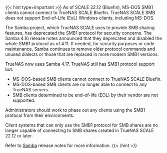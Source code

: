 ---
---

{{< hint type=important >}}
As of SCALE 22.12 (Bluefin), MS-DOS SMB1 clients cannot connect to TrueNAS SCALE Bluefin. TrueNAS SCALE SMB does not support End-of-Life (EoL) Windows clients, including MS-DOS. 

The Samba project, which TrueNAS SCALE uses to provide SMB sharing features, has deprecated the SMB1 protocol for security concerns.
The Samba 4.16 release notes announced that they deprecated and disabled the whole SMB1 protocol as of 4.11. 
If needed, for security purposes or code maintenance, Samba continues to remove older protocol commands and unused dialects or those that are replaced in more modern SMB1 versions.

TrueNAS now uses Samba 4.17. TrueNAS still has SMB1 protocol support but:

* MS-DOS-based SMB clients cannot connect to TrueNAS SCALE Bluefin. 
* MS-DOS-based SMB clients are no longer able to connect to any TrueNAS servers. 
* SMB clients determined to be end-of-life (EOL) by their vendor are not supported. 

Administrators should work to phase out any clients using the SMB1 protocol from their environments.

Client systems that can only use the SMB1 protocol for SMB shares are no longer capable of connecting to SMB shares created in TrueNAS SCALE 22.12 or later. 

Refer to [Samba](https://www.samba.org/samba/latest_news.html) release notes for more information.
{{< /hint >}}
